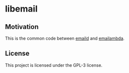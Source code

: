 # libemail

## Motivation

This is the common code between [emaild](https://github.com/4thel00z/emaild) and [emailambda](https://github.com/4thel00z/emailambda).


## License

This project is licensed under the GPL-3 license.
